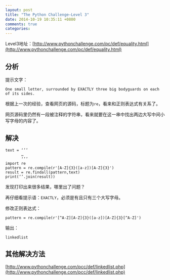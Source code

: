 ```yaml
---
layout: post
title: "The Python Challenge–Level 3"
date: 2014-10-19 10:35:11 +0800
comments: true
categories: 
---
```


Level3地址：[http://www.pythonchallenge.com/pc/def/equality.html](http://www.pythonchallenge.com/pc/def/equality.html)

## 分析

提示文字：

	One small letter, surrounded by EXACTLY three big bodyguards on each of its sides.
	
根据上一次的经验，查看网页的源码，标题为`re`，看来和正则表达式有关系了。

网页源码里仍然有一段被注释的字符串，看来就要在这一串中找出两边大写中间小写字母的内容了。

## 解决

	text = ‘’’
	       …
	       ‘’’
	import re
	pattern = re.compile(r'[A-Z]{3}([a-z])[A-Z]{3}')
	result = re.findall(pattern,text)
	print(‘’.join(result))
	
发现打印出来很多结果，哪里出了问题？

再仔细看提示语：`EXACTLY`，必须是有且只有三个大写字母。

修改正则表达式：
	
	pattern = re.compile(r'[^A-Z][A-Z]{3}([a-z])[A-Z]{3}[^A-Z]')
	
输出：

	linkedlist
	
## 其他解决方法

[http://www.pythonchallenge.com/pcc/def/linkedlist.php](http://www.pythonchallenge.com/pcc/def/linkedlist.php)

